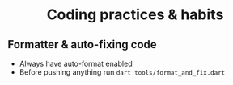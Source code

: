 <h1 align='center'>Coding practices & habits</h1>

## Formatter & auto-fixing code

- Always have auto-format enabled
- Before pushing anything run `dart tools/format_and_fix.dart`

